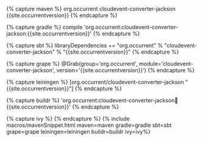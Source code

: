 {% capture maven %}
<dependency>
    <groupId>org.occurrent</groupId>
    <artifactId>cloudevent-converter-jackson</artifactId>
    <version>{{site.occurrentversion}}</version>
</dependency>
{% endcapture %}

{% capture gradle %}
compile 'org.occurrent:cloudevent-converter-jackson:{{site.occurrentversion}}'
{% endcapture %}

{% capture sbt %}
libraryDependencies += "org.occurrent" % "cloudevent-converter-jackson" % "{{site.occurrentversion}}"
{% endcapture %}

{% capture grape %}
@Grab(group='org.occurrent', module='cloudevent-converter-jackson', version='{{site.occurrentversion}}') 
{% endcapture %}

{% capture leiningen %}
[org.occurrent/cloudevent-converter-jackson "{{site.occurrentversion}}"]
{% endcapture %}

{% capture buildr %}
'org.occurrent:cloudevent-converter-jackson:jar:{{site.occurrentversion}}'
{% endcapture %}

{% capture ivy %}
<dependency org="org.occurrent" name="cloudevent-converter-jackson" rev="{{site.occurrentversion}}" />
{% endcapture %}
{% include macros/mavenSnippet.html maven=maven gradle=gradle sbt=sbt grape=grape leiningen=leiningen buildr=buildr ivy=ivy%}
